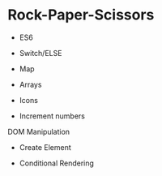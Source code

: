 # Rock-Paper-Scissors

- ES6

- Switch/ELSE

- Map

- Arrays

- Icons

- Increment numbers

DOM Manipulation

- Create Element

- Conditional Rendering


